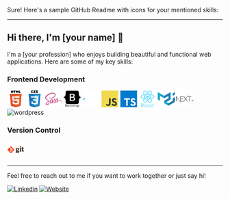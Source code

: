Sure! Here's a sample GitHub Readme with icons for your mentioned skills:

---

## Hi there, I'm [your name] 👋

I'm a [your profession] who enjoys building beautiful and functional web applications. Here are some of my key skills:

### Frontend Development

<p align="left">
  <img src="https://raw.githubusercontent.com/devicons/devicon/master/icons/html5/html5-original-wordmark.svg" alt="html5" width="40" height="40"/>
  <img src="https://raw.githubusercontent.com/devicons/devicon/master/icons/css3/css3-original-wordmark.svg" alt="css3" width="40" height="40"/>
  <img src="https://raw.githubusercontent.com/devicons/devicon/master/icons/sass/sass-original.svg" alt="sass" width="40" height="40"/>
  <img src="https://raw.githubusercontent.com/devicons/devicon/master/icons/bootstrap/bootstrap-plain-wordmark.svg" alt="bootstrap" width="40" height="40"/>
  <img src="https://raw.githubusercontent.com/devicons/devicon/master/icons/tailwindcss/tailwindcss-original-wordmark.svg" alt="tailwindcss" width="40" height="40"/>
  <img src="https://raw.githubusercontent.com/devicons/devicon/master/icons/javascript/javascript-original.svg" alt="javascript" width="40" height="40"/>
  <img src="https://raw.githubusercontent.com/devicons/devicon/master/icons/typescript/typescript-original.svg" alt="typescript" width="40" height="40"/>
  <img src="https://raw.githubusercontent.com/devicons/devicon/master/icons/react/react-original-wordmark.svg" alt="react" width="40" height="40"/>
  <img src="https://raw.githubusercontent.com/devicons/devicon/master/icons/materialui/materialui-original.svg" alt="material ui" width="40" height="40"/>
  <img src="https://raw.githubusercontent.com/devicons/devicon/master/icons/nextjs/nextjs-original-wordmark.svg" alt="nextjs" width="40" height="40"/>
  <img src="https://raw.githubusercontent.com/devicons/devicon/master/icons/wordpress/wordpress-original-wordmark.svg" alt="wordpress" width="40" height="40"/>
</p>

### Version Control

<p align="left">
  <img src="https://raw.githubusercontent.com/devicons/devicon/master/icons/git/git-original-wordmark.svg" alt="git" width="40" height="40"/>
</p>

---

Feel free to reach out to me if you want to work together or just say hi!

[![Linkedin](https://img.shields.io/badge/-LinkedIn-blue?style=flat&logo=Linkedin&logoColor=white)](https://www.linkedin.com/in/your-linkedin-profile)
[![Website](https://img.shields.io/badge/-Portfolio-black?style=flat&logo=github&logoColor=white)](https://your-portfolio-website)
